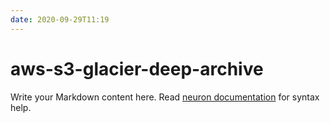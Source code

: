 ```yaml
---
date: 2020-09-29T11:19
---
```


# aws-s3-glacier-deep-archive

Write your Markdown content here. Read [neuron documentation](https://neuron.zettel.page/2011404.html) for syntax help.

